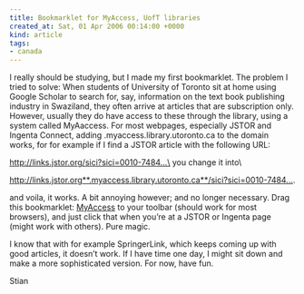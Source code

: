 ```yaml
---
title: Bookmarklet for MyAccess, UofT libraries
created_at: Sat, 01 Apr 2006 00:14:00 +0000
kind: article
tags:
- canada
---
```


I really should be studying, but I made my first bookmarklet. The
problem I tried to solve: When students of University of Toronto sit at
home using Google Scholar to search for, say, information on the text
book publishing industry in Swaziland, they often arrive at articles
that are subscription only. However, usually they do have access to
these through the library, using a system called MyAaccess. For most
webpages, especially JSTOR and Ingenta Connect, adding
.myaccess.library.utoronto.ca to the domain works, for for example if I
find a JSTOR article with the following URL:

http://links.jstor.org/sici?sici=0010-7484…\
 you change it into\

http://links.jstor.org**.myaccess.library.utoronto.ca**/sici?sici=0010-7484….

and voila, it works. A bit annoying however; and no longer necessary.
Drag this bookmarklet:
[MyAccess](javascript:c=document.location.href;a=c.split('/');document.location='http://'+a[2]+'.myaccess.library.utoronto.ca'+c.substring(a[2].length+7,c.length);)
to your toolbar (should work for most browsers), and just click that
when you’re at a JSTOR or Ingenta page (might work with others). Pure
magic.

I know that with for example SpringerLink, which keeps coming up with
good articles, it doesn’t work. If I have time one day, I might sit down
and make a more sophisticated version. For now, have fun.

Stian
